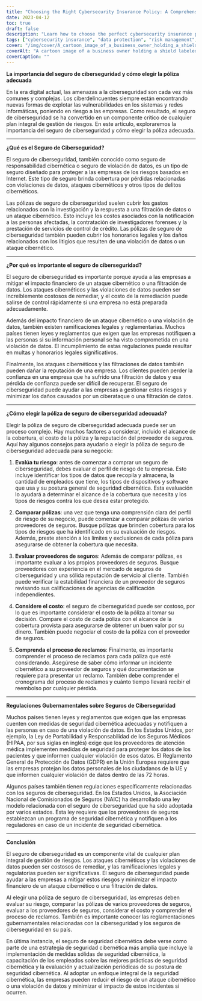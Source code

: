 ```yaml
---
title: "Choosing the Right Cybersecurity Insurance Policy: A Comprehensive Guide"
date: 2023-04-12
toc: true
draft: false
description: "Learn how to choose the perfect cybersecurity insurance policy to protect your business against cyber threats."
tags: ["cybersecurity insurance", "data protection", "risk management", "cybersecurity policy", "data security", "cyber attacks", "cyber insurance", "network security", "business continuity", "insurance coverage", "data breach", "insurance policy", "IT security", "incident response", "risk assessment", "cybercrime", "financial protection", "cyber threats", "insurance claims", "business insurance"]
cover: "/img/cover/A_cartoon_image_of_a_business_owner_holding_a_shield.png"
coverAlt: "A cartoon image of a business owner holding a shield labeled cybersecurity insurance and blocking cyber threats."
coverCaption: ""
---
```

 **La importancia del seguro de ciberseguridad y cómo elegir la póliza adecuada**  En la era digital actual, las amenazas a la ciberseguridad son cada vez más comunes y complejas. Los ciberdelincuentes siempre están encontrando nuevas formas de explotar las vulnerabilidades en los sistemas y redes informáticas, poniendo en riesgo a las empresas. Como resultado, el seguro de ciberseguridad se ha convertido en un componente crítico de cualquier plan integral de gestión de riesgos. En este artículo, exploraremos la importancia del seguro de ciberseguridad y cómo elegir la póliza adecuada.  ______  **¿Qué es el Seguro de Ciberseguridad?**  El seguro de ciberseguridad, también conocido como seguro de responsabilidad cibernética o seguro de violación de datos, es un tipo de seguro diseñado para proteger a las empresas de los riesgos basados en Internet. Este tipo de seguro brinda cobertura por pérdidas relacionadas con violaciones de datos, ataques cibernéticos y otros tipos de delitos cibernéticos.  Las pólizas de seguro de ciberseguridad suelen cubrir los gastos relacionados con la investigación y la respuesta a una filtración de datos o un ataque cibernético. Esto incluye los costos asociados con la notificación a las personas afectadas, la contratación de investigadores forenses y la prestación de servicios de control de crédito. Las pólizas de seguro de ciberseguridad también pueden cubrir los honorarios legales y los daños relacionados con los litigios que resulten de una violación de datos o un ataque cibernético.  ______  **¿Por qué es importante el seguro de ciberseguridad?**  El seguro de ciberseguridad es importante porque ayuda a las empresas a mitigar el impacto financiero de un ataque cibernético o una filtración de datos. Los ataques cibernéticos y las violaciones de datos pueden ser increíblemente costosos de remediar, y el costo de la remediación puede salirse de control rápidamente si una empresa no está preparada adecuadamente.  Además del impacto financiero de un ataque cibernético o una violación de datos, también existen ramificaciones legales y reglamentarias. Muchos países tienen leyes y reglamentos que exigen que las empresas notifiquen a las personas si su información personal se ha visto comprometida en una violación de datos. El incumplimiento de estas regulaciones puede resultar en multas y honorarios legales significativos.  Finalmente, los ataques cibernéticos y las filtraciones de datos también pueden dañar la reputación de una empresa. Los clientes pueden perder la confianza en una empresa que ha sufrido una filtración de datos y esa pérdida de confianza puede ser difícil de recuperar. El seguro de ciberseguridad puede ayudar a las empresas a gestionar estos riesgos y minimizar los daños causados por un ciberataque o una filtración de datos.  ______  **¿Cómo elegir la póliza de seguro de ciberseguridad adecuada?**  Elegir la póliza de seguro de ciberseguridad adecuada puede ser un proceso complejo. Hay muchos factores a considerar, incluido el alcance de la cobertura, el costo de la póliza y la reputación del proveedor de seguros. Aquí hay algunos consejos para ayudarlo a elegir la póliza de seguro de ciberseguridad adecuada para su negocio:  1. **Evalúa tu riesgo**: antes de comenzar a comprar un seguro de ciberseguridad, debes evaluar el perfil de riesgo de tu empresa. Esto incluye identificar los tipos de datos que recopila y almacena, la cantidad de empleados que tiene, los tipos de dispositivos y software que usa y su postura general de seguridad cibernética. Esta evaluación lo ayudará a determinar el alcance de la cobertura que necesita y los tipos de riesgos contra los que desea estar protegido.  2. **Comparar pólizas**: una vez que tenga una comprensión clara del perfil de riesgo de su negocio, puede comenzar a comparar pólizas de varios proveedores de seguros. Busque pólizas que brinden cobertura para los tipos de riesgos que ha identificado en su evaluación de riesgos. Además, preste atención a los límites y exclusiones de cada póliza para asegurarse de obtener la cobertura que necesita.  3. **Evaluar proveedores de seguros**: Además de comparar pólizas, es importante evaluar a los propios proveedores de seguros. Busque proveedores con experiencia en el mercado de seguros de ciberseguridad y una sólida reputación de servicio al cliente. También puede verificar la estabilidad financiera de un proveedor de seguros revisando sus calificaciones de agencias de calificación independientes.  4. **Considere el costo**: el seguro de ciberseguridad puede ser costoso, por lo que es importante considerar el costo de la póliza al tomar su decisión. Compare el costo de cada póliza con el alcance de la cobertura provista para asegurarse de obtener un buen valor por su dinero. También puede negociar el costo de la póliza con el proveedor de seguros.  5. **Comprenda el proceso de reclamos**: Finalmente, es importante comprender el proceso de reclamos para cada póliza que esté considerando. Asegúrese de saber cómo informar un incidente cibernético a su proveedor de seguros y qué documentación se requiere para presentar un reclamo. También debe comprender el cronograma del proceso de reclamos y cuánto tiempo llevará recibir el reembolso por cualquier pérdida.  ______  **Regulaciones Gubernamentales sobre Seguros de Ciberseguridad**  Muchos países tienen leyes y reglamentos que exigen que las empresas cuenten con medidas de seguridad cibernética adecuadas y notifiquen a las personas en caso de una violación de datos. En los Estados Unidos, por ejemplo, la Ley de Portabilidad y Responsabilidad de los Seguros Médicos (HIPAA, por sus siglas en inglés) exige que los proveedores de atención médica implementen medidas de seguridad para proteger los datos de los pacientes y que informen cualquier violación de esos datos. El Reglamento General de Protección de Datos (GDPR) en la Unión Europea requiere que las empresas protejan los datos personales de los ciudadanos de la UE y que informen cualquier violación de datos dentro de las 72 horas.  Algunos países también tienen regulaciones específicamente relacionadas con los seguros de ciberseguridad. En los Estados Unidos, la Asociación Nacional de Comisionados de Seguros (NAIC) ha desarrollado una ley modelo relacionada con el seguro de ciberseguridad que ha sido adoptada por varios estados. Esta ley requiere que los proveedores de seguros establezcan un programa de seguridad cibernética y notifiquen a los reguladores en caso de un incidente de seguridad cibernética.  ______  **Conclusión**  El seguro de ciberseguridad es un componente vital de cualquier plan integral de gestión de riesgos. Los ataques cibernéticos y las violaciones de datos pueden ser costosos de remediar, y las ramificaciones legales y regulatorias pueden ser significativas. El seguro de ciberseguridad puede ayudar a las empresas a mitigar estos riesgos y minimizar el impacto financiero de un ataque cibernético o una filtración de datos.  Al elegir una póliza de seguro de ciberseguridad, las empresas deben evaluar su riesgo, comparar las pólizas de varios proveedores de seguros, evaluar a los proveedores de seguros, considerar el costo y comprender el proceso de reclamos. También es importante conocer las reglamentaciones gubernamentales relacionadas con la ciberseguridad y los seguros de ciberseguridad en su país.  En última instancia, el seguro de seguridad cibernética debe verse como parte de una estrategia de seguridad cibernética más amplia que incluye la implementación de medidas sólidas de seguridad cibernética, la capacitación de los empleados sobre las mejores prácticas de seguridad cibernética y la evaluación y actualización periódicas de su postura de seguridad cibernética. Al adoptar un enfoque integral de la seguridad cibernética, las empresas pueden reducir el riesgo de un ataque cibernético o una violación de datos y minimizar el impacto de estos incidentes si ocurren.